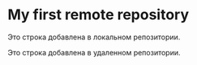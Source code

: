 # My first remote repository

Это строка добавлена в локальном репозитории.

Это строка добавлена в удаленном репозитории.
